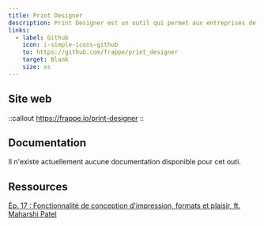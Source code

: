 ```yaml
---
title: Print Designer
description: Print Designer est un outil qui permet aux entreprises de créer des formats d'impression dynamiques et professionnels
links:
  - label: Github
    icon: i-simple-icons-github
    to: https://github.com/frappe/print_designer
    target: Blank
    size: xs
---
```


## Site web

::callout
<https://frappe.io/print-designer>
::

## Documentation

Il n'existe actuellement aucune documentation disponible pour cet outi.

## Ressources

[Ép. 17 : Fonctionnalité de conception d'impression, formats et plaisir, ft. Maharshi Patel](https://www.youtube.com/live/zv60Ar4yqrM)
